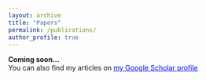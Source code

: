 ```yaml
---
layout: archive
title: "Papers"
permalink: /publications/
author_profile: true
---
```


**Coming soon...** <br>
You can also find my articles on <a href="https://aut.ac.ir/cv/2505/MORTEZA%20SAHEB%20ZAMANI" style="color: #0011DB;">my Google Scholar profile </a>
